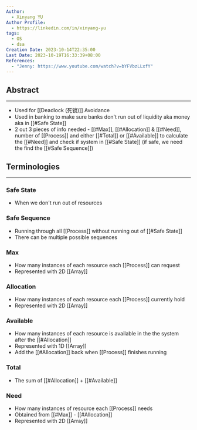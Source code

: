 ```yaml
---
Author:
  - Xinyang YU
Author Profile:
  - https://linkedin.com/in/xinyang-yu
tags:
  - OS
  - dsa
Creation Date: 2023-10-14T22:35:00
Last Date: 2023-10-19T16:33:39+08:00
References:
  - "Jenny: https://www.youtube.com/watch?v=bYFVbzLLxfY"
---
```

## Abstract
---
- Used for [[Deadlock (死锁)]] Avoidance
- Used in banking to make sure banks don't run out of liquidity aka money aka in [[#Safe State]]
- 2 out 3 pieces of info needed - [[#Max]], [[#Allocation]] & [[#Need]], number of [[Process]] and either [[#Total]] or [[#Available]] to calculate the [[#Need]] and check if system in [[#Safe State]] (if safe, we need the find the [[#Safe Sequence]]) 



## Terminologies 
---
### Safe State
- When we don't run out of resources 
### Safe Sequence
- Running through all [[Process]] without running out of [[#Safe State]]
- There can be multiple possible sequences
### Max
- How many instances of each resource each [[Process]] can request
- Represented with 2D [[Array]]
### Allocation 
- How many instances of each resource each [[Process]] currently hold
- Represented with 2D [[Array]]
### Available 
- How many instances of each resource is available in the the system after the [[#Allocation]]
- Represented with 1D [[Array]]
- Add the [[#Allocation]] back when [[Process]] finishes running
### Total
- The sum of [[#Allocation]] + [[#Available]]
### Need
- How many instances of resource each [[Process]] needs
- Obtained from [[#Max]] - [[#Allocation]]
- Represented with 2D [[Array]]